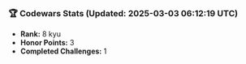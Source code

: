 ### 🏆 Codewars Stats (Updated: 2025-03-03 06:12:19 UTC)

- **Rank:** 8 kyu
- **Honor Points:** 3
- **Completed Challenges:** 1
